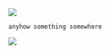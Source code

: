![](https://i.imgur.com/5B0s3Oc.jpeg)

`
anyhow something somewhere
`

![](https://komarev.com/ghpvc/?username=Tuhinshubhra&color=red)
